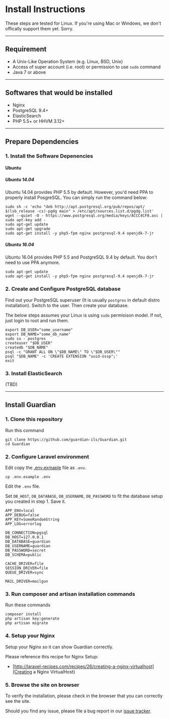 # Install Instructions

These steps are tested for Linux. If you're using Mac or Windows, we don't offically support them yet. Sorry.

-------

## Requirement
- A Unix-Like Operation System (e.g. Linux, BSD, Unix)
- Access of super account (i.e. root) or permission to
  use `sudo` command
- Java 7 or above

-------

## Softwares that would be installed
- Nginx
- PostgreSQL 9.4+
- ElasticSearch
- PHP 5.5+ or HHVM 3.12+

-------

## Prepare Dependencies

### 1. Install the Software Depenencies

#### Ubuntu

##### Ubuntu 14.04

Ubuntu 14.04 provides PHP 5.5 by default. However, you'd need PPA to properly
install PosgreSQL. You can simply run the command below:

```
sudo sh -c 'echo "deb http://apt.postgresql.org/pub/repos/apt/ $(lsb_release -cs)-pgdg main" > /etc/apt/sources.list.d/pgdg.list'
wget --quiet -O - https://www.postgresql.org/media/keys/ACCC4CF8.asc | sudo apt-key add -
sudo apt-get update
sudo apt-get upgrade
sudo apt-get install -y php5-fpm nginx postgresql-9.4 openjdk-7-jr
```

##### Ubuntu 16.04

Ubuntu 16.04 provides PHP 5.5 and PostgreSQL 9.4 by default. You don't need to
use PPA anymore.

```
sudo apt-get update
sudo apt-get install -y php5-fpm nginx postgresql-9.4 openjdk-7-jr
```


### 2. Create and Configure PostgreSQL database
Find out your PostgreSQL superuser (It is usually `postgres`
in default distro installation). Switch to the user. Then
create your database.

The below steps assumes your Linux is using `sudo`
permisison model. If not, just login to root and run them.

```
export DB_USER="some_username"
export DB_NAME="some_db_name"
sudo su - postgres
createuser "$DB_USER"
createdb "$DB_NAME"
psql -c "GRANT ALL ON \"$DB_NAME\" TO \"$DB_USER\""
psql "$DB_NAME" -c 'CREATE EXTENSION "uuid-ossp";'
exit
```


### 3. Install ElasticSearch

(TBD)


-------

## Install Guardian

### 1. Clone this repository

Run this command
```
git clone https://github.com/guardian-ils/Guardian.git
cd Guardian
```


### 2. Configure Laravel environment

Edit copy the [.env.exmaple](.env.example) file as `.env`.
```
cp .env.example .env
```

Edit the `.env` file.

Set `DB_HOST`, `DB_DATABASE`, `DB_USERNAME`, `DB_PASSWORD`
to fit the database setup you created in step 1. Save it.

```
APP_ENV=local
APP_DEBUG=false
APP_KEY=SomeRandomString
APP_LOG=errorlog

DB_CONNECTION=pgsql
DB_HOST=127.0.0.1
DB_DATABASE=guardian
DB_USERNAME=guardian
DB_PASSWORD=secret
DB_SCHEMA=public

CACHE_DRIVER=file
SESSION_DRIVER=file
QUEUE_DRIVER=sync

MAIL_DRIVER=mailgun
```


### 3. Run composer and artisan installation commands

Run these commands
```
composer install
php artisan key:generate
php artisan migrate
```


### 4. Setup your Nginx

Setup your Nginx so it can show Guardian correctly.

Please reference this recipe for Nginx Setup:
- [http://laravel-recipes.com/recipes/26/creating-a-nginx-virtualhost](Creating a Nginx VirtualHost)


### 5. Browse the site on browser

To verify the installation, please check in the browser
that you can correctly see the site.

Should you find any issue, please file a bug report in
our [issue tracker](https://github.com/guardian-ils/Guardian/issues).
